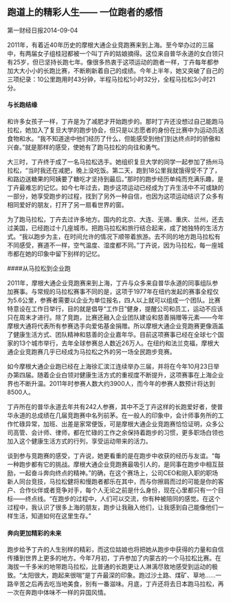 ## 跑道上的精彩人生—— 一位跑者的感悟

第一财经日报2014-09-04

2011年，有着近40年历史的摩根大通企业竞跑赛来到上海。至今举办过的三届中，有两届女子组桂冠都被一个叫丁卉的姑娘摘得。这位来自普华永道的女白领只有25岁，但已坚持长跑七年。像很多热衷于这项运动的跑者一样，丁卉每年都参加大大小小的长跑比赛，不断刷新着自己的成绩。今年上半年，她又突破了自己的三项纪录：10公里跑用时43分钟，半程马拉松1小时32分，全程马拉松3小时21分。

#### 与长跑结缘

和许多女孩子一样，丁卉是为了减肥才开始跑步的。那时丁卉还没想过自己能跑马拉松，她加入了复旦大学的跑步协会，但只是以志愿者的身份在比赛中为运动员送食物和水。“我不知道途中他们经历了什么，但能感受到他们到达终点时的骄傲和兴奋。”就是那样的感受，使她有了跑马拉松的向往和勇气。

大三时，丁卉终于成了一名马拉松选手。她组织复旦大学的同学一起参加了扬州马拉松，“当时我还在减肥，晚上没吃饭。第二天，跑到18公里我就饿得受不了了，和路边送糖果的阿姨要了糖吃才坚持到最后。”那时的跑步经历单纯而充满乐趣，是丁卉最难忘的记忆。如今七年过去，跑步这项运动已经成为丁卉生活中不可或缺的一部分，她享受跑步的过程，找到了另外一种自信，也因为这项运动结识了众多有相同爱好的朋友，打开了另一扇看世界的窗。

为了跑马拉松，丁卉去过许多地方。国内的北京、大连、无锡、重庆、兰州，还去过美国，已经跑过十几座城市。把跑马拉松和旅行结合起来，成了她独特的生活方式。“我以跑步为主，在时间允许的情况下顺带着旅游。去不同的地方跑马拉松有不同感受，赛道不一样，空气温度、湿度都不同。”丁卉说，因为马拉松，每一座城市都在她的印象中留下别样的记忆。

####从马拉松到企业跑

2011年，摩根大通企业竞跑赛来到上海，丁卉与众多来自普华永道的同事组队参加赛事。与常规的马拉松赛事不同的是，这项于1977年在纽约发起的赛事全程仅为5.6公里，参赛者需要以企业为单位报名，四人以上就可以组成一个团队。比赛特意设在工作日举行，目的就是倡导“工作日”健身，提醒公司和员工，运动不应该只在周末才进行。除了竞跑，比赛还融入企业团队建设和慈善捐赠等元素——今年摩根大通将代表所有参赛选手向爱佑基金捐赠。所以摩根大通企业竞跑赛更像涵盖了健康生活方式、团队精神和慈善的企业嘉年华。目前这项赛事已经在全球七个国家的13个城市举行，去年全球参赛总人数近26万人。在纽约和法兰克福，摩根大通企业竞跑赛几乎已经成为马拉松之外的另一场全民跑步竞赛。

如今摩根大通企业跑已经在上海徐汇滨江连续举办三届，并将在今年10月23日举办第四届。随着企业白领对健康生活方式的重视度不断提升，这项赛事在上海企业界也不断升温。2011年时参赛人数大约3900人，而今年的参赛人数预计将达到8500人。

丁卉所在的普华永道去年共有242人参赛，其中不乏丁卉这样的长跑爱好者，使普华永道的总成绩在几届竞跑赛中名列前茅。在一般人的印象中，会计师事务所的工作忙碌异常，加班、出差是家常便饭，可是摩根大通企业竞跑赛恰恰证明，众多公司高管、会计师、律师，都在忙碌的工作之余保持着跑步的习惯，更多职场白领也加入这个健康生活方式的行列，享受运动带来的活力。

谈到参与竞跑赛的感受，丁卉说，她更看重的是在跑步中收获的经历与友谊。“每一种跑步都有它的挑战。摩根大通企业竞跑赛最吸引人的，是同事在跑步中相互鼓励，一起奋斗奔向终点的精神。”的确，在这个赛场上，公司CEO和刚入职的职场新人同台竞技，马拉松健将和慢跑者都乐在其中，而与你擦肩而过的可能是你的客户、合作伙伴或者竞争对手，每个人无论之前是什么身份，现在心里都只有一个目标——终点线。“在跑步的过程中，人们可以交流，你有种被陪同的感觉。在这个过程中，我认识了很多上海的朋友，跑步让我融入他们，让我感到自己能像他们一样生活，知道如何在这里生存。”

#### 奔向更加精彩的未来

跑步给予丁卉的人生别样的精彩，而这位姑娘也将把她从跑步中获得的力量和自信传播到世界上更多的地方。今年7月初，丁卉参加了内蒙古的一个马拉松比赛。在海拔一千多米的地带跑马拉松，比普通的长跑更让人淋漓尽致地感受到运动的极致。“太阳很大，跑起来很喘”是丁卉最深的印象。跑过沙土路、煤矿、草地……一路辛苦之后再去吃当地美食，别有一番滋味。月底，丁卉还将去日本跑马拉松，再一次在奔跑中体味不一样的异国风情。